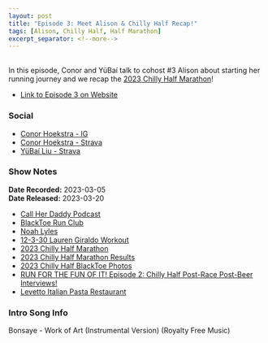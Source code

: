 ```yaml
---
layout: post
title: "Episode 3: Meet Alison & Chilly Half Recap!"
tags: [Alison, Chilly Half, Half Marathon]
excerpt_separator: <!--more-->
---
```


<div id="buzzsprout-player-12480943"></div><script src="https://www.buzzsprout.com/2138032/12480943-episode-3-meet-alison-chilly-half-recap.js?container_id=buzzsprout-player-12480943&player=small" type="text/javascript" charset="utf-8"></script>

<br>In this episode, Conor and YüBaí talk to cohost #3 Alison about starting her running journey and we recap the [2023 Chilly Half Marathon](https://raceroster.com/events/2023/56685/2023-chilly-half-marathon)!
 
<!--more-->

* [Link to Episode 3 on Website](https://runforthefunofit.com/2023/03/20/Episode-3.html)

### Social
 
* [Conor Hoekstra - IG](https://www.instagram.com/conorhoekstra/)
* [Conor Hoekstra - Strava](https://www.strava.com/athletes/59373430)
* [YüBaí Liu - Strava](https://www.strava.com/athletes/102365031)

### Show Notes
 
**Date Recorded:** 2023-03-05 <br>
**Date Released:** 2023-03-20

* [Call Her Daddy Podcast](https://open.spotify.com/show/7bnjJ7Va1nM07Um4Od55dW)
* [BlackToe Run Club](https://www.instagram.com/blacktoerunning)
* [Noah Lyles](https://en.wikipedia.org/wiki/Noah_Lyles)
* [12-3-30 Lauren Giraldo Workout](https://www.womanandhome.com/health-wellbeing/12-3-30-workout/)
* [2023 Chilly Half Marathon](https://raceroster.com/events/2023/56685/2023-chilly-half-marathon)
* [2023 Chilly Half Marathon Results](https://results.raceroster.com/v2/en-US/results/t6eecgh7bs7ayp3y/results?subEvent=159834)
* [2023 Chilly Half BlackToe Photos](https://miproductions.pixieset.com/chillyhalfmarathon/)
* [RUN FOR THE FUN OF IT! Episode 2: Chilly Half Post-Race Post-Beer Interviews!](https://runforthefunofit.com/2023/03/06/Episode-2.html)
* [Levetto Italian Pasta Restaurant](https://www.levetto.com/)

### Intro Song Info
 
Bonsaye - Work of Art (Instrumental Version) (Royalty Free Music)
